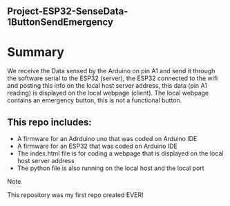 ## Project-ESP32-SenseData-1ButtonSendEmergency

# Summary 
 
We receive the Data sensed by the Arduino on pin A1 and send it through the software serial to the ESP32 (server), the ESP32 connected to the wifi and posting this info on the local host server address, this data (pin A1 reading) is displayed on the local webpage (client).
The local webpage contains an emergency button, this is not a functional button.  

 
## This repo includes:
 - A firmware for an Adrduino uno that was coded on Arduino IDE
 - A firmware for an ESP32 that was coded on Arduino IDE
 - The index.html file is for coding a webpage that is displayed on the local host server address
 - The python file is also running on the local host and the local port


>[!Note]
This repository was my first repo created EVER!
